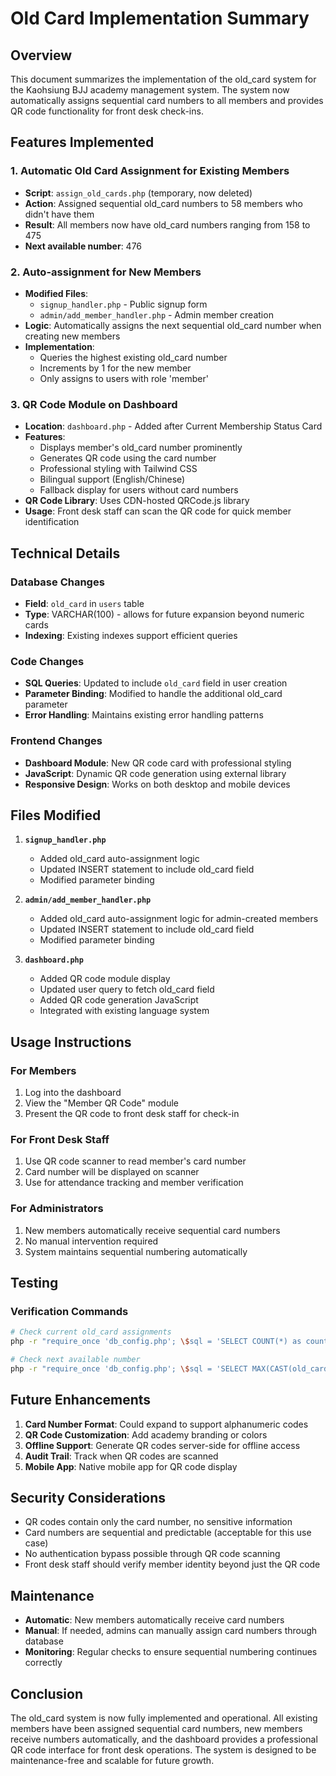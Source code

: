 # Old Card Implementation Summary

## Overview
This document summarizes the implementation of the old_card system for the Kaohsiung BJJ academy management system. The system now automatically assigns sequential card numbers to all members and provides QR code functionality for front desk check-ins.

## Features Implemented

### 1. Automatic Old Card Assignment for Existing Members
- **Script**: `assign_old_cards.php` (temporary, now deleted)
- **Action**: Assigned sequential old_card numbers to 58 members who didn't have them
- **Result**: All members now have old_card numbers ranging from 158 to 475
- **Next available number**: 476

### 2. Auto-assignment for New Members
- **Modified Files**: 
  - `signup_handler.php` - Public signup form
  - `admin/add_member_handler.php` - Admin member creation
- **Logic**: Automatically assigns the next sequential old_card number when creating new members
- **Implementation**: 
  - Queries the highest existing old_card number
  - Increments by 1 for the new member
  - Only assigns to users with role 'member'

### 3. QR Code Module on Dashboard
- **Location**: `dashboard.php` - Added after Current Membership Status Card
- **Features**:
  - Displays member's old_card number prominently
  - Generates QR code using the card number
  - Professional styling with Tailwind CSS
  - Bilingual support (English/Chinese)
  - Fallback display for users without card numbers
- **QR Code Library**: Uses CDN-hosted QRCode.js library
- **Usage**: Front desk staff can scan the QR code for quick member identification

## Technical Details

### Database Changes
- **Field**: `old_card` in `users` table
- **Type**: VARCHAR(100) - allows for future expansion beyond numeric cards
- **Indexing**: Existing indexes support efficient queries

### Code Changes
- **SQL Queries**: Updated to include `old_card` field in user creation
- **Parameter Binding**: Modified to handle the additional old_card parameter
- **Error Handling**: Maintains existing error handling patterns

### Frontend Changes
- **Dashboard Module**: New QR code card with professional styling
- **JavaScript**: Dynamic QR code generation using external library
- **Responsive Design**: Works on both desktop and mobile devices

## Files Modified

1. **`signup_handler.php`**
   - Added old_card auto-assignment logic
   - Updated INSERT statement to include old_card field
   - Modified parameter binding

2. **`admin/add_member_handler.php`**
   - Added old_card auto-assignment logic for admin-created members
   - Updated INSERT statement to include old_card field
   - Modified parameter binding

3. **`dashboard.php`**
   - Added QR code module display
   - Updated user query to fetch old_card field
   - Added QR code generation JavaScript
   - Integrated with existing language system

## Usage Instructions

### For Members
1. Log into the dashboard
2. View the "Member QR Code" module
3. Present the QR code to front desk staff for check-in

### For Front Desk Staff
1. Use QR code scanner to read member's card number
2. Card number will be displayed on scanner
3. Use for attendance tracking and member verification

### For Administrators
1. New members automatically receive sequential card numbers
2. No manual intervention required
3. System maintains sequential numbering automatically

## Testing

### Verification Commands
```bash
# Check current old_card assignments
php -r "require_once 'db_config.php'; \$sql = 'SELECT COUNT(*) as count FROM users WHERE role = \"member\" AND old_card IS NOT NULL'; \$result = mysqli_query(\$link, \$sql); \$row = mysqli_fetch_assoc(\$result); echo 'Members with old_card: ' . \$row['count'] . '\n'; mysqli_close(\$link);"

# Check next available number
php -r "require_once 'db_config.php'; \$sql = 'SELECT MAX(CAST(old_card AS UNSIGNED)) as max_card FROM users WHERE role = \"member\" AND old_card REGEXP \"^[0-9]+$\"'; \$result = mysqli_query(\$link, \$sql); \$row = mysqli_fetch_assoc(\$result); echo 'Next available: ' . (\$row['max_card'] + 1) . '\n'; mysqli_close(\$link);"
```

## Future Enhancements

1. **Card Number Format**: Could expand to support alphanumeric codes
2. **QR Code Customization**: Add academy branding or colors
3. **Offline Support**: Generate QR codes server-side for offline access
4. **Audit Trail**: Track when QR codes are scanned
5. **Mobile App**: Native mobile app for QR code display

## Security Considerations

- QR codes contain only the card number, no sensitive information
- Card numbers are sequential and predictable (acceptable for this use case)
- No authentication bypass possible through QR code scanning
- Front desk staff should verify member identity beyond just the QR code

## Maintenance

- **Automatic**: New members automatically receive card numbers
- **Manual**: If needed, admins can manually assign card numbers through database
- **Monitoring**: Regular checks to ensure sequential numbering continues correctly

## Conclusion

The old_card system is now fully implemented and operational. All existing members have been assigned sequential card numbers, new members receive numbers automatically, and the dashboard provides a professional QR code interface for front desk operations. The system is designed to be maintenance-free and scalable for future growth.
